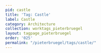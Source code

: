 ```yaml
---
pid: castle
title: 'Tag: Castle'
label: Castle
category: Architecture
collection: worktags_pieterbruegel
layout: tagpage_pieterbruegel
order: '025'
permalink: "/pieterbruegel/tags/castle/"
---
```

